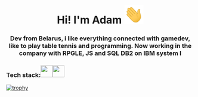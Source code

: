 <h1 align="center"> Hi! I'm Adam <img src="https://github.com/TryToCompile/TryToCompile/blob/main/gifs/Hi.gif" height="50"></h1>
<h3 align="center">  Dev from Belarus, i like everything connected with gamedev, like to play table tennis and programming. Now working in the company with RPGLE, JS and SQL DB2 on IBM system I</h3>

<h3 align="left">Tech stack:<img height="32" width="32" src="https://unpkg.com/simple-icons@v7/icons/dotnet.svg" /><img height="32" width="32" src="https://unpkg.com/simple-icons@v7/icons/javascript.svg" /> </h3>


[![trophy](https://github-profile-trophy.vercel.app/?username=TryToCompile&theme=onedark&row=3&column=4)](https://github.com/ryo-ma/github-profile-trophy)


<!--
**TryToCompile/TryToCompile** is a ✨ _special_ ✨ repository because its `README.md` (this file) appears on your GitHub profile.

Here are some ideas to get you started:

- 🔭 I’m currently working on ...
- 🌱 I’m currently learning ...
- 👯 I’m looking to collaborate on ...
- 🤔 I’m looking for help with ...
- 💬 Ask me about ...
- 📫 How to reach me: ...
- 😄 Pronouns: ...
- ⚡ Fun fact: ...
-->
